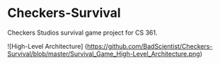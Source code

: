 # Checkers-Survival
Checkers Studios survival game project for CS 361.

![High-Level Architecture] (https://github.com/BadScientist/Checkers-Survival/blob/master/Survival_Game_High-Level_Architecture.png)
